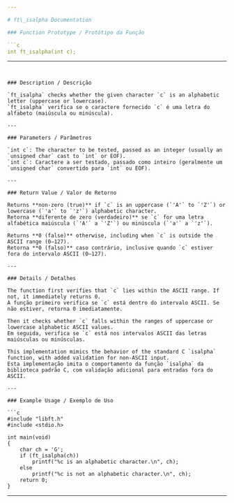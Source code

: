 ```yaml
---

# ft\_isalpha Documentation

### Function Prototype / Protótipo da Função

```c
int ft_isalpha(int c);
```

---
```


### Description / Descrição

`ft_isalpha` checks whether the given character `c` is an alphabetic letter (uppercase or lowercase).
`ft_isalpha` verifica se o caractere fornecido `c` é uma letra do alfabeto (maiúscula ou minúscula).

---

### Parameters / Parâmetros

`int c`: The character to be tested, passed as an integer (usually an `unsigned char` cast to `int` or EOF).
`int c`: Caractere a ser testado, passado como inteiro (geralmente um `unsigned char` convertido para `int` ou EOF).

---

### Return Value / Valor de Retorno

Returns **non-zero (true)** if `c` is an uppercase (`'A'` to `'Z'`) or lowercase (`'a'` to `'z'`) alphabetic character.
Retorna **diferente de zero (verdadeiro)** se `c` for uma letra alfabética maiúscula (`'A'` a `'Z'`) ou minúscula (`'a'` a `'z'`).

Returns **0 (false)** otherwise, including when `c` is outside the ASCII range (0–127).
Retorna **0 (falso)** caso contrário, inclusive quando `c` estiver fora do intervalo ASCII (0–127).

---

### Details / Detalhes

The function first verifies that `c` lies within the ASCII range. If not, it immediately returns 0.
A função primeiro verifica se `c` está dentro do intervalo ASCII. Se não estiver, retorna 0 imediatamente.

Then it checks whether `c` falls within the ranges of uppercase or lowercase alphabetic ASCII values.
Em seguida, verifica se `c` está nos intervalos ASCII das letras maiúsculas ou minúsculas.

This implementation mimics the behavior of the standard C `isalpha` function, with added validation for non-ASCII input.
Esta implementação imita o comportamento da função `isalpha` da biblioteca padrão C, com validação adicional para entradas fora do ASCII.

---

### Example Usage / Exemplo de Uso

```c
#include "libft.h"
#include <stdio.h>

int main(void)
{
    char ch = 'G';
    if (ft_isalpha(ch))
        printf("%c is an alphabetic character.\n", ch);
    else
        printf("%c is not an alphabetic character.\n", ch);
    return 0;
}
```

---
